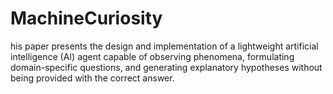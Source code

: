 # MachineCuriosity
his paper presents the design and implementation of a lightweight artificial intelligence (AI) agent capable of observing phenomena, formulating domain-specific questions, and generating explanatory hypotheses without being provided with the correct answer.
